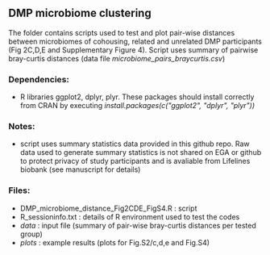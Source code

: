 ## DMP microbiome clustering

The folder contains scripts used to test and plot pair-wise distances between microbiomes of cohousing, related and unrelated DMP participants (Fig 2C,D,E and Supplementary Figure 4). Script uses summary of pairwise bray-curtis distances (data file *microbiome_pairs_braycurtis.csv*)

### Dependencies: 

- R libraries ggplot2, dplyr, plyr. These packages should install correctly from CRAN by executing *install.packages(c("ggplot2", "dplyr", "plyr"))*

### Notes: 

- script uses summary statistics data provided in this github repo. Raw data used to generate summary statistics is not shared on EGA or github to protect privacy of study participants and is avaliable from Lifelines biobank (see manuscript for details)

### Files: 

- DMP_microbiome_distance_Fig2CDE_FigS4.R : script
- R_sessioninfo.txt : details of R environment used to test the codes
- *data* : input file (summary of pair-wise bray-curtis distances per tested group)
- *plots* : example results (plots for Fig.S2/c,d,e and Fig.S4)
